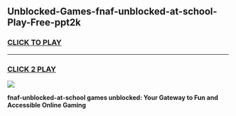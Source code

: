 
## Unblocked-Games-fnaf-unblocked-at-school-Play-Free-ppt2k
<h3>
<a href="https://premium76.site?title=fnaf-unblocked-at-school&ref=10A">CLICK TO PLAY</a></h3>
<hr>

<h3>
<a href="https://premium76.site?title=fnaf-unblocked-at-school&ref=10A">CLICK 2 PLAY</a>
  
</h3>

<a href="https://premium76.site?title=fnaf-unblocked-at-school&ref=10A"><img src="https://clearcache.store/games.png"></a>


**fnaf-unblocked-at-school games unblocked: Your Gateway to Fun and Accessible Online Gaming**
